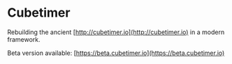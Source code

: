 # Cubetimer

Rebuilding the ancient [http://cubetimer.io](http://cubetimer.io) in a modern framework.

Beta version available: [https://beta.cubetimer.io](https://beta.cubetimer.io)
